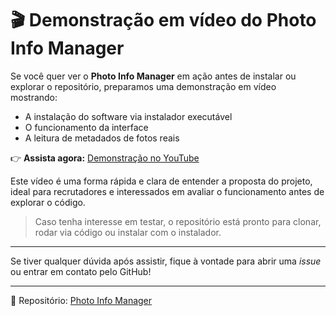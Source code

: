 # 🎬 Demonstração em vídeo do Photo Info Manager

Se você quer ver o **Photo Info Manager** em ação antes de instalar ou explorar o repositório, preparamos uma demonstração em vídeo mostrando:

* A instalação do software via instalador executável
* O funcionamento da interface
* A leitura de metadados de fotos reais

👉 **Assista agora:** [Demonstração no YouTube](https://youtu.be/Llvjz-xRh5M=SEU-LINK-AQUI)

Este vídeo é uma forma rápida e clara de entender a proposta do projeto, ideal para recrutadores e interessados em avaliar o funcionamento antes de explorar o código.

> Caso tenha interesse em testar, o repositório está pronto para clonar, rodar via código ou instalar com o instalador.

---

Se tiver qualquer dúvida após assistir, fique à vontade para abrir uma *issue* ou entrar em contato pelo GitHub!

---

🔗 Repositório: [Photo Info Manager](https://github.com/JyanDev/photo-info-manager)
